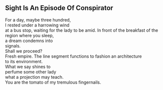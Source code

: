 Sight Is An Episode Of Conspirator
----------------------------------
For a day, maybe three hundred,  
I rested under a harrowing wind  
at a bus stop, waiting for the lady to be amid. In front of the breakfast of the region where you sleep,  
a dream condemns into  
signals.  
Shall we proceed?  
Fresh empire. The line segment functions to fashion an architecture  
to its environment.  
What we say shines to  
perfume some other lady  
what a projection may teach.  
You are the tomato of my tremulous fingernails.  
